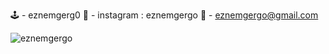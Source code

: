 🕹 - eznemgerg0 💸 - instagram : eznemgergo
📩 - eznemgergo@gmail.com

<p align="left"> <img src="https://komarev.com/ghpvc/?username=eznemgergo&label=Profile%20views&color=0e75b6&style=flat" alt="eznemgergo" /> </p>
<!--
🕹 - eznemgerg0 💸 - instagram : eznemgergo
📩 - eznemgergo@gmail.com
-->
